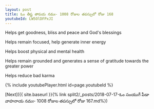 ```yaml
---
layout: post
title: ఓం తీష్ణ తాపయ నమః- 1008 రోజుల తపస్సులో రోజు 168
youtubeId: LW5OlDFPxJI
---
```

 
 
Helps get goodness, bliss and peace and God's blessings
 
Helps remain focused, help generate inner energy 
 
Helps boost physical and mental health 
 
Helps remain grounded and generates a sense of gratitude towards the greater power 
 
Helps reduce bad karma
 
 
 
 


{% include youtubePlayer.html id=page.youtubeId %}
 
[Next]({{ site.baseurl }}{% link  split2/_posts/2018-07-17-ఓం సంయుగే పీడా వాహనాయ నమః- 1008 రోజుల తపస్సులో రోజు 167.md%})
 

